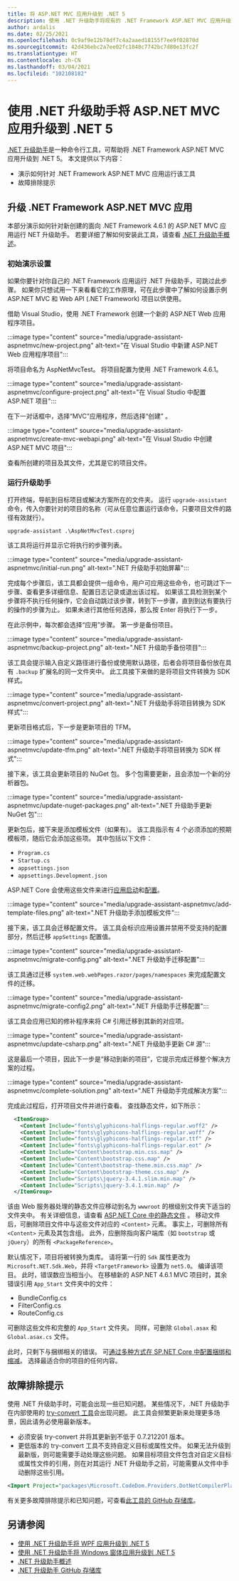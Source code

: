 ```yaml
---
title: 将 ASP.NET MVC 应用升级到 .NET 5
description: 使用 .NET 升级助手将现有的 .NET Framework ASP.NET MVC 应用升级到 .NET 5。 .NET 升级助手是一种 CLI 工具，可帮助将应用从 .NET Framework 迁移到 .NET 5。
author: ardalis
ms.date: 02/25/2021
ms.openlocfilehash: 0c9af9e12b78df7c4a2aaed18155f7ee9f02870d
ms.sourcegitcommit: 42d436ebc2a7ee02fc1848c7742bc7d80e13fc2f
ms.translationtype: HT
ms.contentlocale: zh-CN
ms.lasthandoff: 03/04/2021
ms.locfileid: "102108182"
---
```

# <a name="upgrade-an-aspnet-mvc-app-to-net-5-with-the-net-upgrade-assistant"></a>使用 .NET 升级助手将 ASP.NET MVC 应用升级到 .NET 5

[.NET 升级助手](upgrade-assistant-overview.md)是一种命令行工具，可帮助将 .NET Framework ASP.NET MVC 应用升级到 .NET 5。 本文提供以下内容：

* 演示如何针对 .NET Framework ASP.NET MVC 应用运行该工具
* 故障排除提示

## <a name="upgrade-net-framework-aspnet-mvc-apps"></a>升级 .NET Framework ASP.NET MVC 应用

本部分演示如何针对新创建的面向 .NET Framework 4.6.1 的 ASP.NET MVC 应用运行 NET 升级助手。 若要详细了解如何安装此工具，请查看 [.NET 升级助手概述](upgrade-assistant-overview.md)。

### <a name="initial-demo-setup"></a>初始演示设置

如果你要针对你自己的 .NET Framework 应用运行 .NET 升级助手，可跳过此步骤。 如果你只想试用一下来看看它的工作原理，可在此步骤中了解如何设置示例 ASP.NET MVC 和 Web API (.NET Framework) 项目以供使用。

借助 Visual Studio，使用 .NET Framework 创建一个新的 ASP.NET Web 应用程序项目。

:::image type="content" source="media/upgrade-assistant-aspnetmvc/new-project.png" alt-text="在 Visual Studio 中新建 ASP.NET Web 应用程序项目":::

将项目命名为 AspNetMvcTest。 将项目配置为使用 .NET Framework 4.6.1。

:::image type="content" source="media/upgrade-assistant-aspnetmvc/configure-project.png" alt-text="在 Visual Studio 中配置 ASP.NET 项目":::

在下一对话框中，选择“MVC”应用程序，然后选择“创建” 。

:::image type="content" source="media/upgrade-assistant-aspnetmvc/create-mvc-webapi.png" alt-text="在 Visual Studio 中创建 ASP.NET MVC 项目":::

查看所创建的项目及其文件，尤其是它的项目文件。

### <a name="run-upgrade-assistant"></a>运行升级助手

打开终端，导航到目标项目或解决方案所在的文件夹。 运行 `upgrade-assistant` 命令，传入你要针对的项目的名称（可从任意位置运行该命令，只要项目文件的路径有效就行）。

```console
upgrade-assistant .\AspNetMvcTest.csproj
```

该工具将运行并显示它将执行的步骤列表。

:::image type="content" source="media/upgrade-assistant-aspnetmvc/initial-run.png" alt-text=".NET 升级助手初始屏幕":::

完成每个步骤后，该工具都会提供一组命令，用户可应用这些命令，也可跳过下一步骤、查看更多详细信息、配置日志记录或退出该过程。 如果该工具检测到某个步骤将不执行任何操作，它会自动跳过该步骤，转到下一步骤，直到到达有要执行的操作的步骤为止。 如果未进行其他任何选择，那么按 Enter 将执行下一步<kbd></kbd>。

在此示例中，每次都会选择“应用”步骤。 第一步是备份项目。

:::image type="content" source="media/upgrade-assistant-aspnetmvc/backup-project.png" alt-text=".NET 升级助手备份项目":::

该工具会提示输入自定义路径进行备份或使用默认路径，后者会将项目备份放在具有 `.backup` 扩展名的同一文件夹中。 此工具接下来做的是将项目文件转换为 SDK 样式。

:::image type="content" source="media/upgrade-assistant-aspnetmvc/convert-project.png" alt-text=".NET 升级助手将项目转换为 SDK 样式":::

更新项目格式后，下一步是更新项目的 TFM。

:::image type="content" source="media/upgrade-assistant-aspnetmvc/update-tfm.png" alt-text=".NET 升级助手将项目转换为 SDK 样式":::

接下来，该工具会更新项目的 NuGet 包。 多个包需要更新，且会添加一个新的分析器包。

:::image type="content" source="media/upgrade-assistant-aspnetmvc/update-nuget-packages.png" alt-text=".NET 升级助手更新 NuGet 包":::

更新包后，接下来是添加模板文件（如果有）。 该工具指示有 4 个必须添加的预期模板项，随后它会添加这些项。 其中包括以下文件：

- `Program.cs`
- `Startup.cs`
- `appsettings.json`
- `appsettings.Development.json`

ASP.NET Core 会使用这些文件来进行[应用启动](/aspnet/core/fundamentals/startup)和[配置](/aspnet/core/fundamentals/configuration)。

:::image type="content" source="media/upgrade-assistant-aspnetmvc/add-template-files.png" alt-text=".NET 升级助手添加模板文件":::

接下来，该工具会迁移配置文件。 该工具会标识应用设置并禁用不受支持的配置部分，然后迁移 `appSettings` 配置值。

:::image type="content" source="media/upgrade-assistant-aspnetmvc/migrate-config.png" alt-text=".NET 升级助手迁移配置":::

该工具通过迁移 `system.web.webPages.razor/pages/namespaces` 来完成配置文件的迁移。

:::image type="content" source="media/upgrade-assistant-aspnetmvc/migrate-config2.png" alt-text=".NET 升级助手迁移配置":::

该工具会应用已知的修补程序来将 C# 引用迁移到其新的对应项。

:::image type="content" source="media/upgrade-assistant-aspnetmvc/update-csharp.png" alt-text=".NET 升级助手更新 C# 源":::

这是最后一个项目，因此下一步是“移动到新的项目”，它提示完成迁移整个解决方案的过程。

:::image type="content" source="media/upgrade-assistant-aspnetmvc/complete-solution.png" alt-text=".NET 升级助手完成解决方案":::

完成此过程后，打开项目文件并进行查看。 查找静态文件，如下所示：

```xml
  <ItemGroup>
    <Content Include="fonts\glyphicons-halflings-regular.woff2" />
    <Content Include="fonts\glyphicons-halflings-regular.woff" />
    <Content Include="fonts\glyphicons-halflings-regular.ttf" />
    <Content Include="fonts\glyphicons-halflings-regular.eot" />
    <Content Include="Content\bootstrap.min.css.map" />
    <Content Include="Content\bootstrap.css.map" />
    <Content Include="Content\bootstrap-theme.min.css.map" />
    <Content Include="Content\bootstrap-theme.css.map" />
    <Content Include="Scripts\jquery-3.4.1.slim.min.map" />
    <Content Include="Scripts\jquery-3.4.1.min.map" />
  </ItemGroup>
```

该由 Web 服务器处理的静态文件应移动到名为 `wwwroot` 的根级别文件夹下适当的文件夹中。 有关详细信息，请查看 [ASP.NET Core 中的静态文件](/aspnet/core/fundamentals/static-files?view=aspnetcore-5.0) 。 移动文件后，可删除项目文件中与这些文件对应的 `<Content>` 元素。 事实上，可删除所有 `<Content>` 元素及其包含组。 此外，应删除指向客户端库（如 `bootstrap` 或 `jQuery`）的所有 `<PackageReference>`。

默认情况下，项目将被转换为类库。 请将第一行的 `Sdk` 属性更改为 `Microsoft.NET.Sdk.Web`，并将 `<TargetFramework>` 设置为 `net5.0`。 编译该项目。 此时，错误数应当相当小。 在移植新的 ASP.NET 4.6.1 MVC 项目时，其余错误引用 `App_Start` 文件夹中的文件：

- BundleConfig.cs
- FilterConfig.cs
- RouteConfig.cs

可删除这些文件和完整的 `App_Start` 文件夹。 同样，可删除 `Global.asax` 和 `Global.asax.cs` 文件。

此时，只剩下与捆绑相关的错误。 可[通过多种方式在 SP.NET Core 中配置捆绑和缩减](/aspnet/core/migration/mvc?view=aspnetcore-5.0#configure-bundling-and-minification)。 选择最适合你的项目的任何内容。

## <a name="troubleshooting-tips"></a>故障排除提示

使用 .NET 升级助手时，可能会出现一些已知问题。 某些情况下，.NET 升级助手在内部使用的 [try-convert 工具](https://github.com/dotnet/try-convert)会出现问题。 此工具会频繁更新来处理更多场景，因此请务必使用最新版本。

- 必须安装 try-convert 并将其更新到不低于 0.7.212201 版本。
- 更低版本的 try-convert 工具不支持自定义目标或属性文件。 如果无法升级到最新版，则可能需要手动处理这些问题。 如果目标项目文件包含对自定义目标或属性文件的引用，则在对其运行 .NET 升级助手之前，可能需要从文件中手动删除这些引用。

```xml
<Import Project="packages\Microsoft.CodeDom.Providers.DotNetCompilerPlatform.2.0.1\build\net46\Microsoft.CodeDom.Providers.DotNetCompilerPlatform.props" Condition="Exists('packages\Microsoft.CodeDom.Providers.DotNetCompilerPlatform.2.0.1\build\net46\Microsoft.CodeDom.Providers.DotNetCompilerPlatform.props')" />
```

有关更多故障排除提示和已知问题，可查看[此工具的 GitHub 存储库](https://github.com/dotnet/upgrade-assistant#troubleshooting-common-issues)。

## <a name="see-also"></a>另请参阅

- [使用 .NET 升级助手将 WPF 应用升级到 .NET 5](upgrade-assistant-wpf-framework.md)
- [使用 .NET 升级助手将 Windows 窗体应用升级到 .NET 5](upgrade-assistant-winforms-framework.md)
- [.NET 升级助手概述](upgrade-assistant-overview.md)
- [.NET 升级助手 GitHub 存储库](https://github.com/dotnet/upgrade-assistant)
